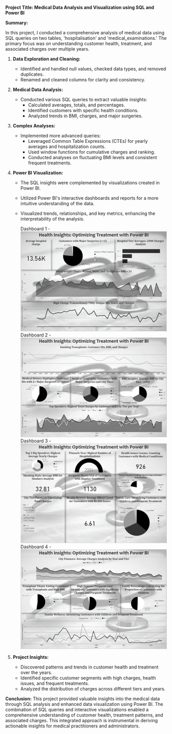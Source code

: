 **Project Title: Medical Data Analysis and Visualization using SQL and Power BI**

**Summary:**

In this project, I conducted a comprehensive analysis of medical data using SQL queries on two tables, 'hospitalisation' and 'medical_examinations.' The primary focus was on understanding customer health, treatment, and associated charges over multiple years.

1. **Data Exploration and Cleaning:**
   - Identified and handled null values, checked data types, and removed duplicates.
   - Renamed and cleaned columns for clarity and consistency.

2. **Medical Data Analysis:**
   - Conducted various SQL queries to extract valuable insights:
     - Calculated averages, totals, and percentages.
     - Identified customers with specific health conditions.
     - Analyzed trends in BMI, charges, and major surgeries.
   
3. **Complex Analyses:**
   - Implemented more advanced queries:
     - Leveraged Common Table Expressions (CTEs) for yearly averages and hospitalization counts.
     - Used window functions for cumulative charges and ranking.
     - Conducted analyses on fluctuating BMI levels and consistent frequent treatments.

4. **Power BI Visualization:**
   - The SQL insights were complemented by visualizations created in Power BI.
   - Utilized Power BI's interactive dashboards and reports for a more intuitive understanding of the data.
   - Visualized trends, relationships, and key metrics, enhancing the interpretability of the analysis.

     Dashboard 1 - ![Alt Text](https://github.com/RobinMillford/Optimizing-Treatment-Plans-Through-Data-Analysis/blob/main/Dashboard%201.png)
     Dashboard 2 - ![Alt Text](https://github.com/RobinMillford/Optimizing-Treatment-Plans-Through-Data-Analysis/blob/main/Dashboard%202.png)
     Dashboard 3 - ![Alt Text](https://github.com/RobinMillford/Optimizing-Treatment-Plans-Through-Data-Analysis/blob/main/Dashboard%203.png)
     Dashboard 4 - ![Alt Text](https://github.com/RobinMillford/Optimizing-Treatment-Plans-Through-Data-Analysis/blob/main/Dashboard%204.png)
     
5. **Project Insights:**
   - Discovered patterns and trends in customer health and treatment over the years.
   - Identified specific customer segments with high charges, health issues, and frequent treatments.
   - Analyzed the distribution of charges across different tiers and years.

**Conclusion:**
This project provided valuable insights into the medical data through SQL analysis and enhanced data visualization using Power BI. The combination of SQL queries and interactive visualizations enabled a comprehensive understanding of customer health, treatment patterns, and associated charges. This integrated approach is instrumental in deriving actionable insights for medical practitioners and administrators.
